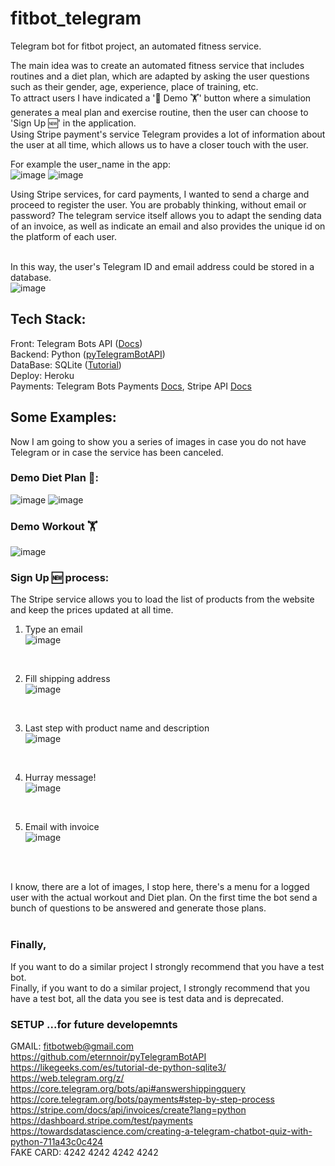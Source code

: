 # fitbot_telegram

Telegram bot for fitbot project, an automated fitness service.

The main idea was to create an automated fitness service that includes routines and a diet plan, which are adapted by asking the user questions such as their gender, age, experience, place of training, etc. <br />
To attract users I have indicated a '🥕 Demo 🏋' button where a simulation generates a meal plan and exercise routine, then the user can choose to 'Sign Up 🆕' in the application. <br />
Using Stripe payment's service
Telegram provides a lot of information about the user at all time, which allows us to have a closer touch with the user. <br />

For example the user_name in the app: <br />
![image](https://user-images.githubusercontent.com/8387061/156339945-065db469-1439-4dbb-975a-d682efb046ba.png)
![image](https://user-images.githubusercontent.com/8387061/156340463-9186093f-2a68-492a-947b-dd6eefa50721.png)

Using Stripe services, for card payments, I wanted to send a charge and proceed to register the user. You are probably thinking, without email or password? The telegram service itself allows you to adapt the sending data of an invoice, as well as indicate an email and also provides the unique id on the platform of each user.<br /><br />

In this way, the user's Telegram ID and email address could be stored in a database.<br />
![image](https://user-images.githubusercontent.com/8387061/156342623-0d337368-0d08-4b6c-8b6d-a72bde7ff49f.png)



## Tech Stack: <br />
Front:  Telegram Bots API ([Docs](https://core.telegram.org/bots/api))<br />
Backend: Python ([pyTelegramBotAPI](https://github.com/eternnoir/pyTelegramBotAPI))<br />
DataBase: SQLite ([Tutorial](https://likegeeks.com/es/tutorial-de-python-sqlite3/))<br /> 
Deploy: Heroku <br />
Payments: Telegram Bots Payments [Docs](https://core.telegram.org/bots/payments), Stripe API [Docs](https://stripe.com/docs/api/invoices/create?lang=python) <br />


## Some Examples:
Now I am going to show you a series of images in case you do not have Telegram or in case the service has been canceled.

### Demo Diet Plan 🥕:
![image](https://user-images.githubusercontent.com/8387061/156344923-dfd58e4b-ee44-4352-ac6e-5b8dbed5e89a.png)
![image](https://user-images.githubusercontent.com/8387061/156345177-335ea194-4aad-44b5-9e6e-fd1b9b4314b4.png)
<br />

### Demo Workout 🏋️
![image](https://user-images.githubusercontent.com/8387061/156347638-efe01d1e-331e-4f86-81e7-426ce4eaaa07.png)
<br />

### Sign Up 🆕 process:
The Stripe service allows you to load the list of products from the website and keep the prices updated at all time.
<br />
1. Type an email <br />
![image](https://user-images.githubusercontent.com/8387061/156346118-8ea8a5d2-b2f2-4439-aba6-2573c3e5f525.png)
<br />

2. Fill shipping address <br />
![image](https://user-images.githubusercontent.com/8387061/156348351-d96bd9fa-68e9-48e3-8fdb-a19b87bfbc39.png)
<br />

3. Last step with product name and description <br />
![image](https://user-images.githubusercontent.com/8387061/156348403-c053dee6-bda7-4c44-9948-87ab37095565.png)
<br />

4. Hurray message! <br />
![image](https://user-images.githubusercontent.com/8387061/156351041-62b8bb24-2de9-48ae-ba7f-a80ba3a38716.png)
<br />

5. Email with invoice <br />
![image](https://user-images.githubusercontent.com/8387061/156354518-af0aa126-8ddd-4cf5-ab9f-c1332de48819.png)
<br />
<br />

I know, there are a lot of images, I stop here, there's a menu for a logged user with the actual workout and Diet plan. On the first time the bot send a bunch of questions to be answered and generate those plans.
<br />
<br />

### Finally,
If you want to do a similar project I strongly recommend that you have a test bot. <br />
Finally, if you want to do a similar project, I strongly recommend that you have a test bot, all the data you see is test data and is deprecated.

### SETUP ...for future developemnts
GMAIL: fitbotweb@gmail.com
https://github.com/eternnoir/pyTelegramBotAPI <br />
https://likegeeks.com/es/tutorial-de-python-sqlite3/ <br />
https://web.telegram.org/z/ <br />
https://core.telegram.org/bots/api#answershippingquery <br />
https://core.telegram.org/bots/payments#step-by-step-process <br />
https://stripe.com/docs/api/invoices/create?lang=python <br />
https://dashboard.stripe.com/test/payments <br />
https://towardsdatascience.com/creating-a-telegram-chatbot-quiz-with-python-711a43c0c424 <br />
FAKE CARD: 4242 4242 4242 4242
